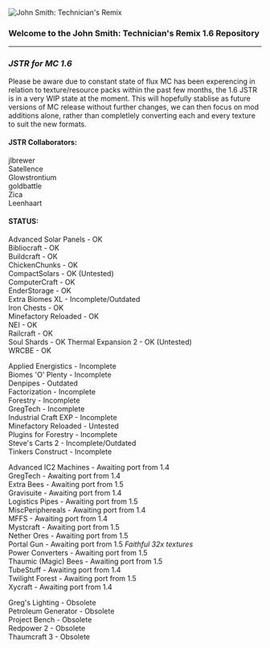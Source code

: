 ![John Smith: Technician's Remix](http://i.imgur.com/Fyl6xYX.png)  

### Welcome to the John Smith: Technician's Remix 1.6 Repository ###
------------------------------------------------------------------

### ***JSTR for MC 1.6*** ###

Please be aware due to constant state of flux MC has been experencing in relation to texture/resource packs within the past few months, the 1.6 JSTR is in a very WIP state at the moment.  This will hopefully stablise as future versions of MC release without further changes, we can then focus on mod additions alone, rather than completlely converting each and every texture to suit the new formats.


#### JSTR Collaborators: ####

jlbrewer  
Satellence  
Glowstrontium  
goldbattle  
Zica  
Leenhaart  



#### **STATUS:** ####

Advanced Solar Panels - OK  
Bibliocraft - OK  
Buildcraft - OK  
ChickenChunks - OK  
CompactSolars - OK (Untested)  
ComputerCraft - OK  
EnderStorage - OK  
Extra Biomes XL - Incomplete/Outdated  
Iron Chests - OK  
Minefactory Reloaded - OK  
NEI - OK  
Railcraft - OK  
Soul Shards - OK
Thermal Expansion 2 - OK (Untested)  
WRCBE - OK  

Applied Energistics - Incomplete  
Biomes 'O' Plenty - Incomplete  
Denpipes - Outdated  
Factorization - Incomplete  
Forestry - Incomplete  
GregTech - Incomplete  
Industrial Craft EXP - Incomplete  
Minefactory Reloaded - Untested  
Plugins for Forestry - Incomplete  
Steve's Carts 2 - Incomplete/Outdated  
Tinkers Construct - Incomplete  

Advanced IC2 Machines - Awaiting port from 1.4  
GregTech - Awaiting port from 1.4  
Extra Bees - Awaiting port from 1.5  
Gravisuite - Awaiting port from 1.4  
Logistics Pipes - Awaiting port from 1.5  
MiscPeriphereals - Awaiting port from 1.4  
MFFS - Awaiting port from 1.4  
Mystcraft - Awaiting port from 1.5  
Nether Ores - Awaiting port from 1.5  
Portal Gun - Awaiting port from 1.5 *Faithful 32x textures*  
Power Converters - Awaiting port from 1.5  
Thaumic (Magic) Bees - Awaiting port from 1.5  
TubeStuff - Awaiting port from 1.4  
Twilight Forest - Awaiting port from 1.5  
Xycraft - Awaiting port from 1.4  

Greg's Lighting - Obsolete   
Petroleum Generator - Obsolete  
Project Bench - Obsolete  
Redpower 2 - Obsolete  
Thaumcraft 3 - Obsolete  